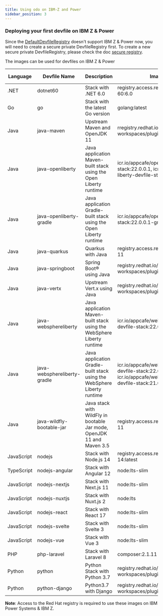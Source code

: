 ```yaml
---
title: Using odo on IBM-Z and Power
sidebar_position: 3
---
```

[//]: # (Add prerequisite section)

### Deploying your first devfile on IBM Z & Power
Since the [DefaultDevfileRegistry](https://registry.devfile.io/viewer) doesn't support IBM Z & Power now, you will need to create a secure private DevfileRegistry first. To create a new secure private DevfileRegistry, please check the doc [secure registry](../architecture/secure-registry.md).

The images can be used for devfiles on IBM Z & Power

|Language   | Devfile Name  | Description   | Image Source  | Supported Platform    |
| ----------- | ----------- | ----------- | ----------- | ----------- |
| .NET | dotnet60 | Stack with .NET 6.0 | registry.access.redhat.com/ubi8/dotnet-60:6.0 | s390x |
| Go   | go | Stack with the latest Go version | golang:latest | s390x, ppc64le |
| Java      | java-maven    | Upstream Maven and OpenJDK 11 | rregistry.redhat.io/codeready-workspaces/plugin-java11-rhel8 | s390x, ppc64le |
| Java      | java-openliberty | Java application Maven-built stack using the Open Liberty runtime | icr.io/appcafe/open-liberty-devfile-stack:22.0.0.1, icr.io/appcafe/open-liberty-devfile-stack:21.0.0.12 | s390x, ppc64le |
| Java      | java-openliberty-gradle | Java application Gradle-built stack using the Open Liberty runtime | icr.io/appcafe/open-liberty-devfile-stack:22.0.0.1-gradle | s390x, ppc64le |
| Java | java-quarkus | Quarkus with Java | registry.access.redhat.com/ubi8/openjdk-11 | s390x, ppc64le |
| Java | java-springboot | Spring Boot® using Java| registry.redhat.io/codeready-workspaces/plugin-java11-rhel8 | s390x, ppc64le |
| Java | java-vertx | Upstream Vert.x using Java | registry.redhat.io/codeready-workspaces/plugin-java11-rhel8 | s390x, ppc64le |
| Java | java-websphereliberty | Java application Maven-built stack using the WebSphere Liberty runtime | icr.io/appcafe/websphere-liberty-devfile-stack:22.0.0.1 | s390x, ppc64le |
| Java | java-websphereliberty-gradle | Java application Gradle-built stack using the WebSphere Liberty runtime | icr.io/appcafe/websphere-liberty-devfile-stack:22.0.0.1-gradle, icr.io/appcafe/websphere-liberty-devfile-stack:21.0.0.12-gradle | s390x, ppc64le |
| Java | java-wildfly-bootable-jar | Java stack with WildFly in bootable Jar mode, OpenJDK 11 and Maven 3.5 | registry.access.redhat.com/ubi8/openjdk-11 | s390x, ppc64le |
| JavaScript | nodejs | Stack with Node.js 14 | registry.access.redhat.com/ubi8/nodejs-14:latest | s390x, ppc64le |
| TypeScript | nodejs-angular | Stack with Angular 12 | node:lts-slim | s390x, ppc64le |
| JavaScript | nodejs-nextjs | Stack with Next.js 11 | node:lts-slim | s390x, ppc64le |
| JavaScript | nodejs-nuxtjs | Stack with Nuxt.js 2 | node:lts | s390x, ppc64le |
| JavaScript | nodejs-react | Stack with React 17 | node:lts-slim | s390x, ppc64le |
| JavaScript | nodejs-svelte | Stack with Svelte 3 | node:lts-slim | s390x, ppc64le |
| JavaScript | nodejs-vue | Stack with Vue 3 | node:lts-slim | s390x, ppc64le |
| PHP | php-laravel | Stack with Laravel 8 | composer:2.1.11 | s390x, ppc64le |
| Python | python | Python Stack with Python 3.7 | registry.redhat.io/codeready-workspaces/plugin-java8-rhel8 | s390x, ppc64le |
| Python | python-django| Python3.7 with Django| registry.redhat.io/codeready-workspaces/plugin-java8-rhel8 | s390x, ppc64le |

**Note**: Access to the Red Hat registry is required to use these images on IBM Power Systems & IBM Z.

[//]: # (Steps to use devfiles can be found in Deploying your first devfile)

